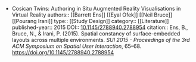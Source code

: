 - Cosican Twins: Authoring in Situ Augmented Reality Visualisations in Virtual Reality
  authors:: [[Barrett Ens]] [[Eyal Ofek]] [[Neil Bruce]] [[Pourang Irani]]
  type:: [[Study Design]] 
  category:: [[Literature]]  
  published-year:: 2015
  DOI:: [10.1145/2788940.2788954](http://dx.doi.org/10.1145/2788940.2788954) 
  citation:: Ens, B., Bruce, N., & Irani, P. (2015). Spatial constancy of surface-embedded layouts across multiple environments. *SUI 2015 - Proceedings of the 3rd ACM Symposium on Spatial User Interaction*, 65–68. https://doi.org/10.1145/2788940.2788954